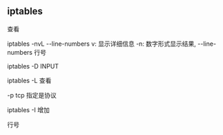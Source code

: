 ## iptables

查看

iptables -nvL --line-numbers v: 显示详细信息 -n: 数字形式显示结果, --line-numbers 行号



iptables -D INPUT

iptables -L 查看

-p tcp 指定是协议

iptables -I  增加

行号

